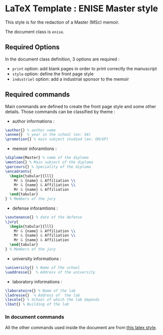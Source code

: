 # LaTeX Template : __ENISE__ Master style
This style is for the redaction of a Master (MSc) memoir.

The document class is `enise`.

## Required Options
In the document class definition, 3 options are required :
- `print` option: add blank pages in order to print correctly the manuscript
- `style` option: define the front page style
- `industriel` option: add a industrial sponsor to the memoir

## Required commands
Main commands are defined to create the front page style and some other details.
Those commands can be classified by theme :
- author informations :
``` Latex
\author{} % author name
\annee{}  % year in the school (ex: 5A)
\promotion{} % main subject studied (ex: GM/GP)
```

- memoir inforamtions :
``` Latex
\diplome{Master} % name of the diploma
\mention{} % Main subject of the diploma
\parcours{} % Speciality of the diploma
\encadrants{
  \begin{tabular}{lll}
    Mr & {name} & Affiliation \\
    Mr & {name} & Affiliation \\
    Mr & {name} & Affiliation
  \end{tabular}
} % Members of the jury
```

- defense inforamtions :
``` Latex
\soutenance{} % date of the defense
\jury{
  \begin{tabular}{lll}
    Mr & {name} & Affiliation \\
    Mr & {name} & Affiliation \\
    Mr & {name} & Affiliation
  \end{tabular}
} % Members of the jury
```

- university informations :
``` Latex
\university{} % Name of the school
\uaddresse{}  % Address of the university
```

- laboratory informations :
``` Latex
\laboratoire{} % Name of the lab
\ladresse{}  % Address of  the lab
\lecole{} % School of which the lab depends
\lbat{} % Building of the lab
```

### In document commands
All the other commands used inside the document are from [this latex style](https://github.com/remyleone/latex/blob/master/thesis/stylejchiquet.sty).
